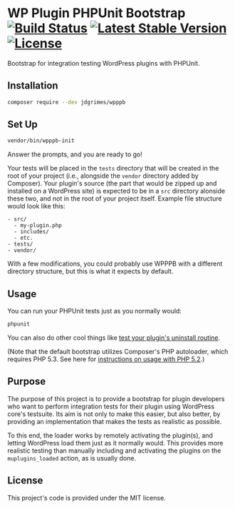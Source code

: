 # WP Plugin PHPUnit Bootstrap [![Build Status](https://travis-ci.org/JDGrimes/wpppb.svg?branch=master)](https://travis-ci.org/JDGrimes/wpppb) [![Latest Stable Version](https://poser.pugx.org/jdgrimes/wpppb/version)](https://packagist.org/packages/jdgrimes/wpppb) [![License](https://poser.pugx.org/jdgrimes/wpppb/license)](https://packagist.org/packages/jdgrimes/wpppb)

Bootstrap for integration testing WordPress plugins with PHPUnit.

## Installation

```bash
composer require --dev jdgrimes/wpppb
```

## Set Up

```bash
vendor/bin/wpppb-init
```

Answer the prompts, and you are ready to go!

Your tests will be placed in the `tests` directory that will be created in the root of your project (i.e., alongside the `vendor` directory added by Composer). Your plugin's source (the part that would be zipped up and installed on a WordPress site) is expected to be in a `src` directory alonside these two, and not in the root of your project itself. Example file structure would look like this:

```
- src/
  - my-plugin.php
  - includes/
  - etc.
- tests/
- vendor/
```

With a few modifications, you could probably use WPPPB with a different directory structure, but this is what it expects by default.

## Usage

You can run your PHPUnit tests just as you normally would:

```bash
phpunit
```

You can also do other cool things like [test your plugin's uninstall routine](https://github.com/JDGrimes/wpppb/wiki/Testing-Uninstallation).

(Note that the default bootstrap utilizes Composer's PHP autoloader, which requires
PHP 5.3. See here for [instructions on usage with PHP 5.2](https://github.com/JDGrimes/wpppb/wiki/PHP-5.2).)

## Purpose

The purpose of this project is to provide a bootstrap for plugin developers who want
to perform integration tests for their plugin using WordPress core's testsuite. Its
aim is not only to make this easier, but also better, by providing an implementation
that makes the tests as realistic as possible.

To this end, the loader works by remotely activating the plugin(s), and letting
WordPress load them just as it normally would. This provides more realistic testing
than manually including and activating the plugins on the `muplugins_loaded` action,
as is usually done.

## License

This project's code is provided under the MIT license.
